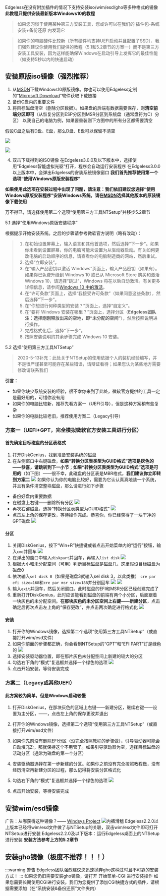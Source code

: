 Edgeless在没有附加插件的情况下支持安装iso/wim/esd/gho等多种格式的镜像
**此教程只提供安装最新版本Windows10的教程**

> 如果您习惯于使用某种第三方安装工具，您或许可以在我们的 插件包-系统安装+备份还原 内发现它

> 如果你的电脑硬件比较新（所有硬件均支持UEFI启动并且配置了SSD），我们强烈建议你使用我们提供的教程（5.1和5.2章节的方案一）而不是第三方安装工具安装，因为这样能确保Windows在启动引导上发挥它的最佳性能（如支持5秒以内的快速启动）


## 安装原版iso镜像（强烈推荐）

1. 从[MSDN](https://msdn.itellyou.cn/)下载Windows10原版镜像。你也可以使用Edgeless定制的“[Microsoft Download](https://down.edgeless.top)”软件获取下载链接
1. 备份C盘内的重要文件
1. 将目标磁盘清空（删除分区数据）。如果盘的后端有数据需要保存，则**清空前端分区即可**（从恢复分区到ESP分区到MSR分区到系统盘（通常盘符为C）分区）
以我自己的电脑为例，如果要重装则下方图中的所有分区都需要清空

假设C盘之后有D盘、E盘，那么D盘、E盘可以保留不清空

![](images/图像1_1564069746769.png)

![](images/图像2_1564071756150.png)

4. 双击下载得到的ISO镜像
在Edgeless3.0.0及以下版本中，选择使用“Edgeless智能虚拟光驱”打开，程序会自动运行安装程序
在Edgeless3.0.0以上版本中，会弹出Edgeless的安装系统镜像窗口
**我们首先推荐使用第一个选项“使用Windows原版安装程序”**

**如果使用此选项在安装过程中出现了问题，请注意：我们依旧建议您选择“使用Windows原版安装程序”安装Windows系统，请在[MSDN](https://msdn.itellyou.cn/)选择其他版本的原装镜像下载使用**

万不得已，请选择使用第二个选项“使用第三方工具NTSetup”并移步5.2章节

5.1 选择“使用Windows原版安装程序”

根据提示开始安装系统。之后的步骤请参考微软官方说明（略有改动）：

>1.  在初始设置屏幕上，输入语言和其他首选项，然后选择“下一步”。如果你未看到设置屏幕，你的电脑可能未设置为从驱动器启动。有关如何更改电脑的启动顺序的信息，请查看你的电脑制造商的网站，然后重试。
>2.  选择“立即安装”。
>3.  在“输入产品密钥以激活 Windows”页面上，输入产品密钥（如果有）。如果你已免费升级到 Windows 10 或已从 Microsoft Store 购买和激活 Windows 10，请选择“跳过”，Windows 将在以后自动激活。有关更多详细信息，请参阅[Windows 10 中的激活](https://support.microsoft.com/zh-cn/help/12440)。
>4.  在“许可条款”页面上，选择“我接受许可条款”（如果同意这些条款），然后选择“下一步”。
>5.  在“你想进行何种类型的安装？”页面上，选择“自定义”。
>6.  在“要将 Windows 安装在哪里？”页面上，选择分区（**Edgeless团队注：选择刚刚释放出来的空地，即“未分配的空间”**），然后按照说明进行操作。
>7.  完成格式化后，选择“下一步”。
>8.  按照安装说明的其余步骤完成 Windows 10 安装。


5.2 选择“使用第三方工具NTSetup”
> 2020-5-13补充：此处关于NTSetup的使用依据个人的装机经验编写，并不是很严谨甚至可能存在某些错误，请辩证看待；如果您认为某些地方需要修改请联系我们


**引言：**
* 如果你缺少系统安装的经验，很不幸你来到了此处，微软官方提供的工具一定是最好用的，可惜你没有用
* 如果你的电脑比较新，推荐先看方案一（UEFI引导），但是这种方案稍有些复杂
* 如果你的电脑比较老旧，推荐使用方案二（Legacy引导）
### **方案一（UEFI+GPT，完全模拟微软官方安装工具进行分区）**
#### **首先确定目标磁盘的分区表格式**
1. 打开DiskGenius，找到准备安装系统的磁盘
2. 在左侧窗口中右键磁盘，**如果“转换分区表类型为GUID格式”选项是灰色的——恭喜，请跳转到下一小节**；**如果“转换分区表类型为GUID格式”选项是可用的**（如下图）——很不幸，此磁盘的分区表是MBR格式，**我们建议你立即转到方案二**
![](images/screenshot_1574937751744.png)
如果你认为你的电脑比较好，需要为它认认真真地装一个系统，并且有条件清空整块磁盘，那么请进行如下步骤
* 备份好盘内重要数据
* 在磁盘上右键——删除所有分区
![](images/screenshot_1574937695177.png)
* 再次右键磁盘，选择“转换分区表类型为GUID格式”
![](images/screenshot_1574937751744.png)
* 点击左上角的保存更改，等待操作完成。恭喜你，你已经获得了一块干净的GPT磁盘
![](images/screenshot_1574938950444.png)

#### **分区**
1. 关闭DiskGenius，按下“Win+R”快捷键或者点击开始菜单内的“运行”按钮，输入`cmd`并回车
![](images/screenshot_1574939392394.png)
2. 在弹出的窗口中输入`diskpart`并回车，再输入`list disk`
![](images/screenshot_1574939590385.png)
3. 根据大小和未分配空间（可用）判断目标磁盘是磁盘几，这里假设目标磁盘为磁盘0
4. 依次输入`sel disk 0`（如果是磁盘3就输入sel disk 3，以此类推） `cre par efi size=168`和`cre par msr size=188`并分别回车
![](images/screenshot_1574941741366.png)
![](images/screenshot_1574939709719.png)
5. 输入`exit`并回车，然后关闭窗口。此时磁盘的EFI和MSR分区已经创建完成了
6. 重新打开DiskGenius，此时应该能看到磁盘的前端有两个小分区，后面跟着一块灰色的未分配空间。**在那块灰色的未分区空间上右键——新建分区**，点击确定后再次点击左上角的“保存更改”，并点击两次确定进行格式化
![](images/screenshot_1579586433103.png)

#### **安装**
1. 打开你的Windows镜像，选择第二个选项“使用第三方工具NTSetup”（或直接打开wim/esd文件）
2. 如果你前面的步骤都正确，你会看到NTSetup的“GPT”和“EFI PART”灯是绿色的
![](images/screenshot_1574940627909.png)
3. 选择安装驱动器位置，即在那片灰色未分配空间上新建的较大的分区
4. 勾选右下角的“模式”复选框并选择一个绿色的选项
![](images/screenshot_1574940777857.png)
5. 点击开始安装，等待安装完成


### **方案二（Legacy或其他UEFI）**
#### 此方案较为简单，但是Windows启动较慢
1. 打开DiskGenius，在那块灰色的区域上右键——新建分区，继续右键——设置为主分区，——，点击左上角的保存更改并退出
2. 打开你的Windows镜像，选择第二个选项“使用第三方工具NTSetup”（或直接打开wim/esd文件）
3. 如果你先前没有删除EFI分区（没完全按照教程的步骤做），引导驱动器可能会自动填充Z:，那就保持这个不用管了。如果引导驱动器为空，选择目标磁盘的活动分区（通常为磁盘的第一个分区）
4. 安装驱动器选择在第一步新建的分区。如果你之前没有完全按照教程做，没有经历清空再新建分区的过程，那么记得将安装分区格式化
5. 勾选右下角的“模式”复选框并选择一个绿色的选项
![](images/screenshot_1574940777857.png)

6. 点击开始安装，等待安装完成

## 安装wim/esd镜像
广告：从哪获得这种镜像？—— [Windsys Project](https://windsys.whatk.me/)  ![内裤滑稽](images/pc.gif)
Edgeless2.2.0以上版本已经将wim/esd文件做了与NTSetup的关联，双击wim/esd文件即可打开NTSetup进行安装
Edgeless2.2.0及以下版本：运行Edgeless桌面上的NTSetup进行安装
**安装方法参考上方的5.2章节**

## 安装gho镜像（极度不推荐！！！）
:::warning 警告
Edgeless团队强烈建议您迅速抛弃gho这种过时且不可靠的安装方式！
:::
如果您仍旧需要安装gho镜像，请打开 开始菜单-CGI 进行安装操作
如果您需要长期使用CGI进行安装，我们为您提供了添加CGI快捷方式的插件，请根据需要添加（在“系统安装&备份还原”文件夹内）